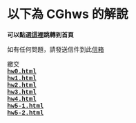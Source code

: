 # 以下為 CGhws 的解說
<p align="left"><font face="monospace"><strong>可以點選<a href="http://chiching-code.github.io/CGhws/index.html">這裡</a>跳轉到首頁</strong>
<br>
<p align="left"><font face="Courier New">如有任何問題，請發送信件到此<a href="mailto:u10706138@ms.ttu.edu.tw">信箱</a>


<p align="left">繳交<br>
<a href="http://chiching-code.github.io/CGhws/hw0.html">
            <strong>hw0.html</strong></a><br>
<a href="http://chiching-code.github.io/CGhws/hw1.html">
            <strong>hw1.html</strong></a><br>
<a href="http://chiching-code.github.io/CGhws/hw2/hw2.html">
            <strong>hw2.html</strong></a><br>
<a href="http://chiching-code.github.io/CGhws/hw3.html">
            <strong>hw3.html</strong></a><br>
<a href="http://chiching-code.github.io/CGhws/hw4/hw4.html">
            <strong>hw4.html</strong></a><br>
<a href="http://chiching-code.github.io/CGhws/hw5/5-1/hw5.html">
            <strong>hw5-1.html</strong></a><br>
<a href="http://chiching-code.github.io/CGhws/hw5/5-2/hw5-2.html">
            <strong>hw5-2.html</strong></a><br>
